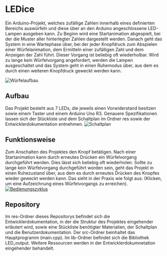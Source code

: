 # LEDice
Ein Arduino-Projekt, welches zufällige Zahlen innerhalb eines definierten Bereichs auswürfeln und diese über an den Arduino angeschlossene LED-Lampen ausgeben kann. Zu Beginn wird eine Startanimation abgespielt, bei der die Muster aller hinterlegter Zahlen dargestellt werden. Danach geht das System in eine Wartephase über, bei der jeder Knopfdruck zum Abspielen einer Würfelanimation, dem Ermitteln einer zufälligen Zahl und dem Anzeigen der Zahl führt. Dieser Vorgang ist beliebig oft wiederholbar. Wird zu lange kein Würfelvorgang angefordert, werden die Lampen ausgeschaltet und das System geht in einen Ruhemodus über, aus dem es durch einen weiteren Knopfdruck geweckt werden kann.

![Würfelaufbau](https://github.com/Kraeyx/LEDice/assets/131872822/283193c9-4055-45be-9904-3105fe39defc)

## Aufbau
Das Projekt besteht aus 7 LEDs, die jeweils einen Vorwiderstand besitzen sowie einem Taster und einem Arduino Uno R3. Genauere Spezifikationen lassen sich der Stückliste und dem Schaltplan im Ordner res sowie der Entwicklerdokumentation entnehmen.
![Schaltplan](https://github.com/Kraeyx/Diodenwuerfel/assets/131872822/c055aabe-4f51-47bc-a512-298162e817f8)
## Funktionsweise
Zum Anschalten des Projektes den Knopf betätigen. Nach einer Startanimation kann durch erneutes Drücken ein Würfelvorgang durchgeführt werden. Dies lässt sich beliebig oft wiederholen. Sollte zu lange kein Würfelvorgang durchgeführt worden sein, geht das Projekt in einen Ruhezustand über, aus dem es durch erneutes Drücken des Knopfes wieder geweckt werden kann. Das sieht in der Praxis wie folgt aus: (Klicken, um eine Aufzeichnung eines Würfelvorgangs zu erreichen).
[![Bedienungszyklus](https://github.com/Kraeyx/LEDice/assets/131872822/ae686b5f-a76f-43e9-a3a3-0dbc358b5446)](https://github.com/Kraeyx/Diodenwuerfel/assets/131872822/4235a37f-b2ce-4701-979d-85947c56ef22)
## Repository
Im res-Ordner dieses Repositorys befindet sich die Entwicklerdokumentation, in der die Struktur des Projektes eingehender erläutert wird, sowie eine Stückliste benötigter Materialien, der Schaltplan und die Benutzerdokumentation. Der src-Ordner beinhaltet das Hauptprogramm (main.cpp). Im lib-Ordner befindet sich die Bibliothek LED_output. Weitere Ressourcen werden in der Entwicklerdokumnetation eingehender behandelt.

